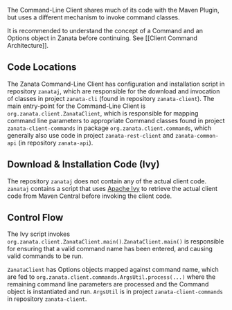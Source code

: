 The Command-Line Client shares much of its code with the Maven Plugin, but uses a different mechanism to invoke command classes.

It is recommended to understand the concept of a Command and an Options object in Zanata before continuing. See [[Client Command Architecture]].

## Code Locations
The Zanata Command-Line Client has configuration and installation script in repository `zanataj`, which are responsible for the download and invocation of classes in project `zanata-cli` (found in repository `zanata-client`). The main entry-point for the Command-Line Client is `org.zanata.client.ZanataClient`, which is responsible for mapping command line parameters to appropriate Command classes found in project `zanata-client-commands` in package `org.zanata.client.commands`, which generally also use code in project `zanata-rest-client` and `zanata-common-api` (in repository `zanata-api`).

## Download & Installation Code (Ivy)
The repository `zanataj` does not contain any of the actual client code. `zanataj` contains a script that uses [Apache Ivy](http://ant.apache.org/ivy/) to retrieve the actual client code from Maven Central before invoking the client code.

## Control Flow
The Ivy script invokes `org.zanata.client.ZanataClient.main()`.`ZanataClient.main()` is responsible for ensuring that a valid command name has been entered, and causing valid commands to be run.

`ZanataClient` has Options objects mapped against command name, which are fed to `org.zanata.client.commands.ArgsUtil.process(...)` where the remaining command line parameters are processed and the Command object is instantiated and run. `ArgsUtil` is in project `zanata-client-commands` in repository `zanata-client`.